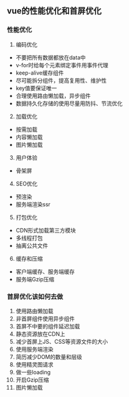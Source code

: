 ## vue的性能优化和首屏优化
### 性能优化
1. 编码优化
  - 不要把所有数据都放在data中
  - v-for时给每个元素绑定事件用事件代理
  - keep-alive缓存组件
  - 尽可能拆分组件，提高复用性、维护性
  - key值要保证唯一
  - 合理使用路由懒加载，异步组件
  - 数据持久化存储的使用尽量用防抖、节流优化
2. 加载优化
  - 按需加载
  - 内容懒加载
  - 图片懒加载
3. 用户体验
  - 骨架屏
4. SEO优化
  - 预渲染
  - 服务端渲染ssr
5. 打包优化
  - CDN形式加载第三方模块
  - 多线程打包
  - 抽离公共文件
6. 缓存和压缩
  - 客户端缓存、服务端缓存
  - 服务端Gzip压缩
  
### 首屏优化该如何去做
1. 使用路由懒加载
2. 非首屏组件使用异步组件
3. 首屏不中要的组件延迟加载
4. 静态资源放在CDN上
5. 减少首屏上JS、CSS等资源文件的大小
6. 使用服务端渲染
7. 简历减少DOM的数量和层级
8. 使用精灵图请求
9. 做一些loading
10. 开启Gzip压缩
11. 图片懒加载